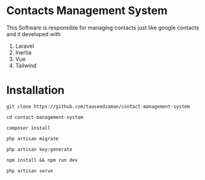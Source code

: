 # Contacts Management System

This Software is responsible for managing contacts just like google contacts and it developed with
1. Laravel
2. Inertia
3. Vue
4. Tailwind

# Installation

`
git clone https://github.com/tauseedzaman/contact-management-system
`

`
cd contact-management-system
`

`
composer install
`

`
php artisan migrate
`

`
php artisan key:generate
`

`
npm install && npm run dev
`

`
php artisan serve
`
